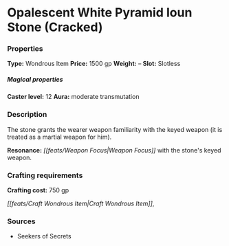 ﻿---
Title: "Opalescent White Pyramid Ioun Stone (Cracked)"
Type: "Wondrous Item"
Price: "1500 gp"
Weight: "–"
Slot: "Slotless"
Caster level: "12"
Aura: "moderate transmutation"
Description: |
  "The stone grants the wearer weapon familiarity with the keyed weapon (it is treated as a martial weapon for him).
  **Resonance:** Weapon Focus with the stone's keyed weapon."
Crafting cost: "750 gp"
Sources: "['Seekers of Secrets']"
---

# Opalescent White Pyramid Ioun Stone (Cracked)

### Properties

**Type:** Wondrous Item **Price:** 1500 gp **Weight:** – **Slot:** Slotless

##### Magical properties

**Caster level:** 12 **Aura:** moderate transmutation

### Description

The stone grants the wearer weapon familiarity with the keyed weapon (it is treated as a martial weapon for him).

**Resonance:** _[[feats/Weapon Focus|Weapon Focus]]_ with the stone's keyed weapon.

### Crafting requirements

**Crafting cost:** 750 gp

_[[feats/Craft Wondrous Item|Craft Wondrous Item]]_,

### Sources

* Seekers of Secrets
